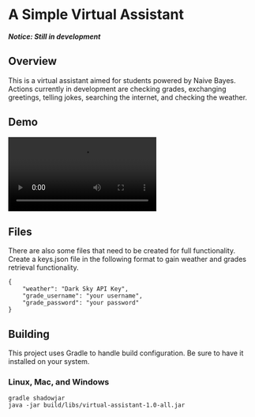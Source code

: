 # A Simple Virtual Assistant

***Notice: Still in development***

## Overview
This is a virtual assistant aimed for students powered by Naive Bayes.
Actions currently in development are checking grades, exchanging greetings, telling jokes,
searching the internet, and checking the weather.

## Demo
![Simple Demo](/assets/Messaging_Demo.webm)

## Files
There are also some files that need to be created for full functionality.
Create a keys.json file in the following format to gain weather and grades retrieval functionality.
```
{
    "weather": "Dark Sky API Key",
    "grade_username": "your username",
    "grade_password": "your password"
}
```

## Building

This project uses Gradle to handle build configuration. Be sure to have it installed on your system.

### Linux, Mac, and Windows
```
gradle shadowjar
java -jar build/libs/virtual-assistant-1.0-all.jar
```